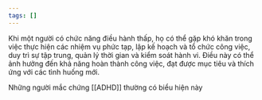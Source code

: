 ```yaml
---
tags: []
---
```

Khi một người có chức năng điều hành thấp, họ có thể gặp khó khăn trong việc thực hiện các nhiệm vụ phức tạp, lập kế hoạch và tổ chức công việc, duy trì sự tập trung, quản lý thời gian và kiểm soát hành vi. Điều này có thể ảnh hưởng đến khả năng hoàn thành công việc, đạt được mục tiêu và thích ứng với các tình huống mới.

Những người mắc chứng [[ADHD]] thường có biểu hiện này